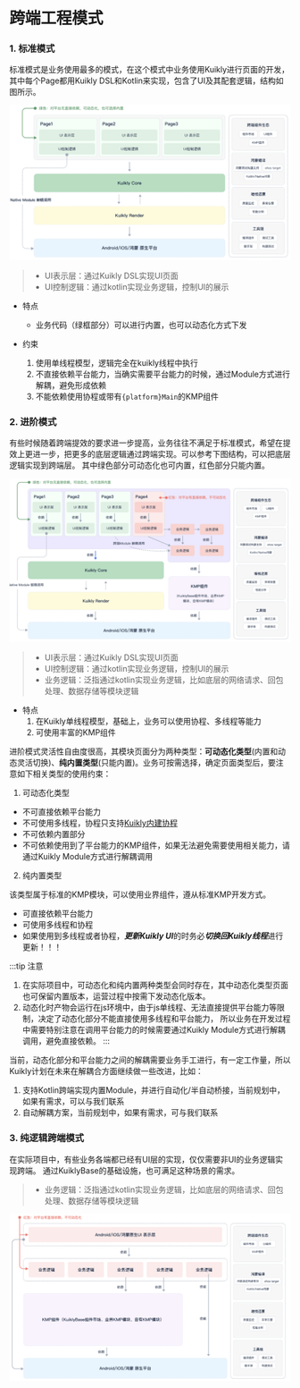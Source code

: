 # 跨端工程模式

### 1. 标准模式

标准模式是业务使用最多的模式，在这个模式中业务使用Kuikly进行页面的开发，其中每个Page都用Kuikly DSL和Kotlin来实现，包含了UI及其配套逻辑，结构如图所示。

![标准模式](../QuickStart/img/paradigm1.png)

> * UI表示层：通过Kuikly DSL实现UI页面
> * UI控制逻辑：通过kotlin实现业务逻辑，控制UI的展示

* 特点
  * 业务代码（绿框部分）可以进行内置，也可以动态化方式下发

* 约束
  1. 使用单线程模型，逻辑完全在kuikly线程中执行
  2. 不直接依赖平台能力，当确实需要平台能力的时候，通过Module方式进行解耦，避免形成依赖
  3. 不能依赖使用协程或带有`{platform}Main`的KMP组件


### 2. 进阶模式

有些时候随着跨端提效的要求进一步提高，业务往往不满足于标准模式，希望在提效上更进一步，把更多的底层逻辑通过跨端实现。可以参考下图结构，可以把底层逻辑实现到跨端层。
其中绿色部分可动态化也可内置，红色部分只能内置。

![进阶模式](../QuickStart/img/paradigm2.png)

> * UI表示层：通过Kuikly DSL实现UI页面
> * UI控制逻辑：通过kotlin实现业务逻辑，控制UI的展示
> * 业务逻辑：泛指通过kotlin实现业务逻辑，比如底层的网络请求、回包处理、数据存储等模块逻辑

* 特点
  1. 在Kuikly单线程模型，基础上，业务可以使用协程、多线程等能力
  2. 可使用丰富的KMP组件
  
进阶模式灵活性自由度很高，其模块页面分为两种类型：**可动态化类型**(内置和动态灵活切换)、**纯内置类型**(只能内置)。业务可按需选择，确定页面类型后，要注意如下相关类型的使用约束：

1. 可动态化类型

  * 不可直接依赖平台能力
  * 不可使用多线程，协程只支持[Kuikly内建协程](../DevGuide/thread-and-coroutines.md#kuikly-coroutinescope-api)
  * 不可依赖内置部分
  * 不可依赖使用到了平台能力的KMP组件，如果无法避免需要使用相关能力，请通过Kuikly Module方式进行解耦调用
  
2. 纯内置类型

该类型属于标准的KMP模块，可以使用业界组件，遵从标准KMP开发方式。

  * 可直接依赖平台能力
  * 可使用多线程和协程
  * 如果使用到多线程或者协程，***更新Kuikly UI***的时务必***切换回Kuikly线程***进行更新！！！

:::tip 注意
1. 在实际项目中，可动态化和纯内置两种类型会同时存在，其中动态化类型页面也可保留内置版本，运营过程中按需下发动态化版本。
2. 动态化时产物会运行在js环境中，由于js单线程、无法直接提供平台能力等限制，决定了动态化部分不能直接使用多线程和平台能力，
所以业务在开发过程中需要特别注意在调用平台能力的时候需要通过Kuikly Module方式进行解耦调用，避免直接依赖。
:::


当前，动态化部分和平台能力之间的解耦需要业务手工进行，有一定工作量，所以Kuikly计划在未来在解耦合方面继续做一些改进，比如：
1. 支持Kotlin跨端实现内置Module，并进行自动化/半自动桥接，当前规划中，如果有需求，可以与我们联系
2. 自动解耦方案，当前规划中，如果有需求，可与我们联系


### 3. 纯逻辑跨端模式

在实际项目中，有些业务各端都已经有UI层的实现，仅仅需要非UI的业务逻辑实现跨端。
通过KuiklyBase的基础设施，也可满足这种场景的需求。

> * 业务逻辑：泛指通过kotlin实现业务逻辑，比如底层的网络请求、回包处理、数据存储等模块逻辑


![纯逻辑跨端模式](../QuickStart/img/paradigm3.png)
